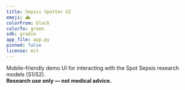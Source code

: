 ```yaml
---
title: Sepsis Spotter UI
emoji: 🚑
colorFrom: black
colorTo: green
sdk: gradio
app_file: app.py
pinned: false
license: mit
---
```


Mobile-friendly demo UI for interacting with the Spot Sepsis research models (S1/S2).  
**Research use only — not medical advice.**